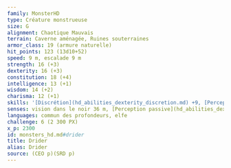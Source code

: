 ```yaml
---
family: MonsterHD
type: Créature monstrueuse
size: G
alignment: Chaotique Mauvais
terrain: Caverne aménagée, Ruines souterraines
armor_class: 19 (armure naturelle)
hit_points: 123 (13d10+52)
speed: 9 m, escalade 9 m
strength: 16 (+3)
dexterity: 16 (+3)
constitution: 18 (+4)
intelligence: 13 (+1)
wisdom: 14 (+2)
charisma: 12 (+1)
skills: '[Discrétion](hd_abilities_dexterity_discretion.md) +9, [Perception](hd_abilities_wisdom_perception.md) +5'
senses: vision dans le noir 36 m, [Perception passive](hd_abilities_dexterity_perception_passive.md) 15
languages: commun des profondeurs, elfe
challenge: 6 (2 300 PX)
x_p: 2300
id: monsters_hd.md#drider
title: Drider
alias: Drider
source: (CEO p)(SRD p)
---
```


